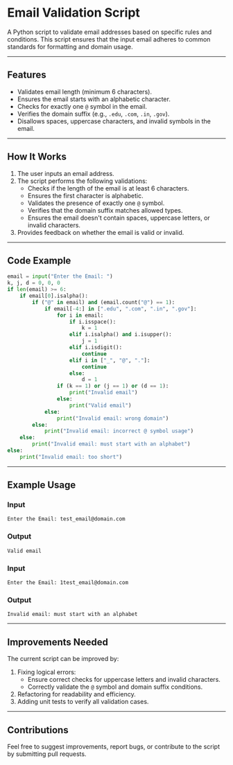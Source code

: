 # Email Validation Script

A Python script to validate email addresses based on specific rules and conditions. This script ensures that the input email adheres to common standards for formatting and domain usage.

---

## Features

- Validates email length (minimum 6 characters).
- Ensures the email starts with an alphabetic character.
- Checks for exactly one `@` symbol in the email.
- Verifies the domain suffix (e.g., `.edu`, `.com`, `.in`, `.gov`).
- Disallows spaces, uppercase characters, and invalid symbols in the email.

---

## How It Works

1. The user inputs an email address.
2. The script performs the following validations:
   - Checks if the length of the email is at least 6 characters.
   - Ensures the first character is alphabetic.
   - Validates the presence of exactly one `@` symbol.
   - Verifies that the domain suffix matches allowed types.
   - Ensures the email doesn't contain spaces, uppercase letters, or invalid characters.
3. Provides feedback on whether the email is valid or invalid.

---

## Code Example

```python
email = input("Enter the Email: ")
k, j, d = 0, 0, 0
if len(email) >= 6:
    if email[0].isalpha():
        if ("@" in email) and (email.count("@") == 1):
            if email[-4:] in [".edu", ".com", ".in", ".gov"]:
                for i in email:
                    if i.isspace():
                        k = 1
                    elif i.isalpha() and i.isupper():
                        j = 1
                    elif i.isdigit():
                        continue
                    elif i in ["_", "@", "."]:
                        continue
                    else:
                        d = 1
                if (k == 1) or (j == 1) or (d == 1):
                    print("Invalid email")
                else:
                    print("Valid email")
            else:
                print("Invalid email: wrong domain")
        else:
            print("Invalid email: incorrect @ symbol usage")
    else:
        print("Invalid email: must start with an alphabet")
else:
    print("Invalid email: too short")
```

---

## Example Usage

### Input
```plaintext
Enter the Email: test_email@domain.com
```

### Output
```plaintext
Valid email
```

### Input
```plaintext
Enter the Email: 1test_email@domain.com
```

### Output
```plaintext
Invalid email: must start with an alphabet
```

---

## Improvements Needed

The current script can be improved by:

1. Fixing logical errors:
   - Ensure correct checks for uppercase letters and invalid characters.
   - Correctly validate the `@` symbol and domain suffix conditions.
2. Refactoring for readability and efficiency.
3. Adding unit tests to verify all validation cases.

---

## Contributions

Feel free to suggest improvements, report bugs, or contribute to the script by submitting pull requests.

